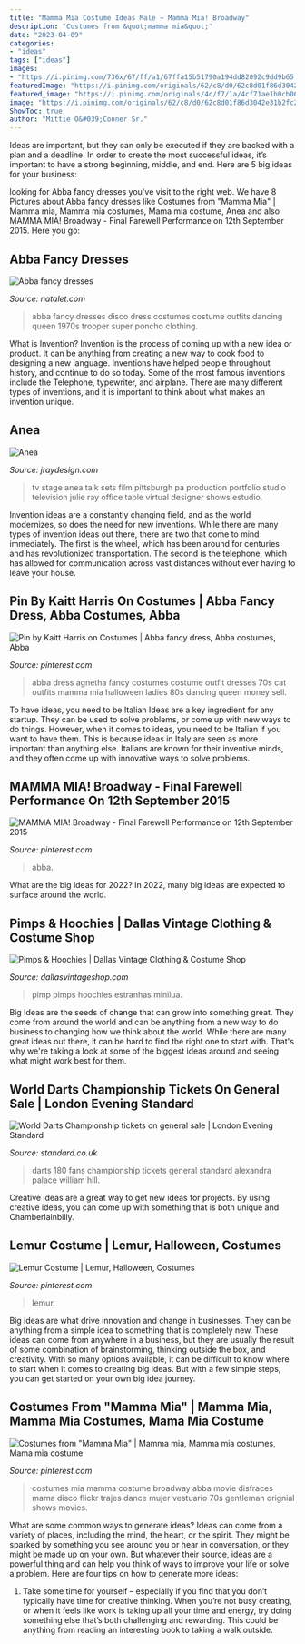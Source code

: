 ```yaml
---
title: "Mamma Mia Costume Ideas Male ~ Mamma Mia! Broadway"
description: "Costumes from &quot;mamma mia&quot;"
date: "2023-04-09"
categories:
- "ideas"
tags: ["ideas"]
images:
- "https://i.pinimg.com/736x/67/ff/a1/67ffa15b51790a194dd82092c9dd9b65.jpg"
featuredImage: "https://i.pinimg.com/originals/62/c8/d0/62c8d01f86d3042e31b2fc28963ab4c8.jpg"
featured_image: "https://i.pinimg.com/originals/4c/f7/1a/4cf71ae1b0cb06740f0cd191e324c883.jpg"
image: "https://i.pinimg.com/originals/62/c8/d0/62c8d01f86d3042e31b2fc28963ab4c8.jpg"
ShowToc: true
author: "Mittie O&#039;Conner Sr."
---
```



Ideas are important, but they can only be executed if they are backed with a plan and a deadline. In order to create the most successful ideas, it’s important to have a strong beginning, middle, and end. Here are 5 big ideas for your business: 

	

		
looking for Abba fancy dresses you've visit to the right web. We have 8 Pictures about Abba fancy dresses like Costumes from &quot;Mamma Mia&quot; | Mamma mia, Mamma mia costumes, Mama mia costume, Anea and also MAMMA MIA! Broadway - Final Farewell Performance on 12th September 2015. Here you go:
		
    
## Abba Fancy Dresses

<img loading=lazy src="http://natalet.com/images/abba_fancy_dresses/abba-fancy-dresses-63-9.jpg" onerror="this.onerror=null;this.src='https://tse2.mm.bing.net/th?id=OIP.ogXumBIABuur6VWH3I4NOAAAAA&amp;pid=15.1';" alt="Abba fancy dresses">

_Source: natalet.com_

>abba fancy dresses disco dress costumes costume outfits dancing queen 1970s trooper super poncho clothing. 

	

What is Invention?
Invention is the process of coming up with a new idea or product. It can be anything from creating a new way to cook food to designing a new language. Inventions have helped people throughout history, and continue to do so today. Some of the most famous inventions include the Telephone, typewriter, and airplane. There are many different types of inventions, and it is important to think about what makes an invention unique.

    
## Anea

<img loading=lazy src="http://jraydesign.com/portfolio/assets/anea/4.jpg" onerror="this.onerror=null;this.src='https://tse4.mm.bing.net/th?id=OIP.QLoUAoZkw8KumsEWhJ9RaQHaEy&amp;pid=15.1';" alt="Anea">

_Source: jraydesign.com_

>tv stage anea talk sets film pittsburgh pa production portfolio studio television julie ray office table virtual designer shows estudio. 

	

Invention ideas are a constantly changing field, and as the world modernizes, so does the need for new inventions. While there are many types of invention ideas out there, there are two that come to mind immediately. The first is the wheel, which has been around for centuries and has revolutionized transportation. The second is the telephone, which has allowed for communication across vast distances without ever having to leave your house.

    
## Pin By Kaitt Harris On Costumes | Abba Fancy Dress, Abba Costumes, Abba

<img loading=lazy src="https://i.pinimg.com/736x/67/ff/a1/67ffa15b51790a194dd82092c9dd9b65.jpg" onerror="this.onerror=null;this.src='https://tse3.mm.bing.net/th?id=OIP.YDRRV1n1HEPp1VgfggPytAHaP2&amp;pid=15.1';" alt="Pin by Kaitt Harris on Costumes | Abba fancy dress, Abba costumes, Abba">

_Source: pinterest.com_

>abba dress agnetha fancy costumes costume outfit dresses 70s cat outfits mamma mia halloween ladies 80s dancing queen money sell. 

	

To have ideas, you need to be Italian
Ideas are a key ingredient for any startup. They can be used to solve problems, or come up with new ways to do things. However, when it comes to ideas, you need to be Italian if you want to have them. This is because ideas in Italy are seen as more important than anything else. Italians are known for their inventive minds, and they often come up with innovative ways to solve problems.

    
## MAMMA MIA! Broadway - Final Farewell Performance On 12th September 2015

<img loading=lazy src="https://i.pinimg.com/originals/62/c8/d0/62c8d01f86d3042e31b2fc28963ab4c8.jpg" onerror="this.onerror=null;this.src='https://tse2.mm.bing.net/th?id=OIP.EGq-3BuOSqRdr-sb9MOTAQHaLH&amp;pid=15.1';" alt="MAMMA MIA! Broadway - Final Farewell Performance on 12th September 2015">

_Source: pinterest.com_

>abba. 

	

What are the big ideas for 2022?
In 2022, many big ideas are expected to surface around the world.

    
## Pimps &amp; Hoochies | Dallas Vintage Clothing &amp; Costume Shop

<img loading=lazy src="https://dallasvintageshop.com/wp-content/uploads/Image/pimps_and_hoochies/pimp_dude.jpg" onerror="this.onerror=null;this.src='https://tse2.mm.bing.net/th?id=OIP.ucrqP5pcFGnXE9c__creqQHaL6&amp;pid=15.1';" alt="Pimps &amp; Hoochies | Dallas Vintage Clothing &amp; Costume Shop">

_Source: dallasvintageshop.com_

>pimp pimps hoochies estranhas minilua. 

	

Big Ideas are the seeds of change that can grow into something great. They come from around the world and can be anything from a new way to do business to changing how we think about the world. While there are many great ideas out there, it can be hard to find the right one to start with. That's why we're taking a look at some of the biggest ideas around and seeing what might work best for them.

    
## World Darts Championship Tickets On General Sale | London Evening Standard

<img loading=lazy src="https://static.standard.co.uk/s3fs-public/thumbnails/image/2014/06/19/15/180 darts fans.jpg" onerror="this.onerror=null;this.src='https://tse3.mm.bing.net/th?id=OIP.TbeakN1MghkVkHoGPxrJIQHaE8&amp;pid=15.1';" alt="World Darts Championship tickets on general sale | London Evening Standard">

_Source: standard.co.uk_

>darts 180 fans championship tickets general standard alexandra palace william hill. 

	

Creative ideas are a great way to get new ideas for projects. By using creative ideas, you can come up with something that is both unique and Chamberlainbilly.

    
## Lemur Costume | Lemur, Halloween, Costumes

<img loading=lazy src="https://i.pinimg.com/736x/c4/b7/93/c4b793766f3b0131e94ad0ad52f4732b--lemurs-costumes.jpg" onerror="this.onerror=null;this.src='https://tse4.mm.bing.net/th?id=OIP.lYMYwbGkBAT5wrx7hmYEwgHaJ4&amp;pid=15.1';" alt="Lemur Costume | Lemur, Halloween, Costumes">

_Source: pinterest.com_

>lemur. 

	

Big ideas are what drive innovation and change in businesses. They can be anything from a simple idea to something that is completely new. These ideas can come from anywhere in a business, but they are usually the result of some combination of brainstorming, thinking outside the box, and creativity. With so many options available, it can be difficult to know where to start when it comes to creating big ideas. But with a few simple steps, you can get started on your own big idea journey.

    
## Costumes From &quot;Mamma Mia&quot; | Mamma Mia, Mamma Mia Costumes, Mama Mia Costume

<img loading=lazy src="https://i.pinimg.com/originals/4c/f7/1a/4cf71ae1b0cb06740f0cd191e324c883.jpg" onerror="this.onerror=null;this.src='https://tse3.mm.bing.net/th?id=OIP.xxFL1ty5g-DrU57oyliCfwHaLG&amp;pid=15.1';" alt="Costumes from &quot;Mamma Mia&quot; | Mamma mia, Mamma mia costumes, Mama mia costume">

_Source: pinterest.com_

>costumes mia mamma costume broadway abba movie disfraces mama disco flickr trajes dance mujer vestuario 70s gentleman orignial shows movies. 

	

What are some common ways to generate ideas?
Ideas can come from a variety of places, including the mind, the heart, or the spirit. They might be sparked by something you see around you or hear in conversation, or they might be made up on your own. But whatever their source, ideas are a powerful thing and can help you think of ways to improve your life or solve a problem. Here are four tips on how to generate more ideas: 
1. Take some time for yourself – especially if you find that you don’t typically have time for creative thinking. When you’re not busy creating, or when it feels like work is taking up all your time and energy, try doing something else that’s both challenging and rewarding. This could be anything from reading an interesting book to taking a walk outside. 


